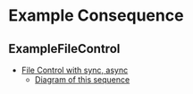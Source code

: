 ﻿# Example Consequence 

## ExampleFileControl 

- [File Control with sync, async](./ExampleFileControl.cs)  
	- [Diagram of this sequence](./docs/DiagramSyncAsync.dgm)  
